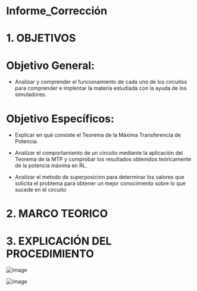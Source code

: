 # Informe_Corrección
# 1. OBJETIVOS 

# **Objetivo General:**

* Analizar y comprender el funcionamiento de cada uno de los circuitos para comprender e implentar la materia estudiada con la ayuda de los simuladores.

# **Objetivo Específicos:**

* Explicar en qué consiste el Teorema de la Máxima Transferencia de Potencia.

* Analizar el comportamiento de un circuito mediante la aplicación del Teorema de la MTP y comprobar los resultados obtenidos teóricamente de la potencia máxima en RL.

* Analizar el metodo de superposicion para determinar los valores que solicita el problema para obtener un mejor conocimiento sobre lo que sucede en el circuito 

# 2. MARCO TEORICO


# 3. EXPLICACIÓN DEL PROCEDIMIENTO

![image](https://user-images.githubusercontent.com/105617383/182280395-4468fdd9-e39c-444e-a47f-21a8b82f3eb2.png)

![image](https://user-images.githubusercontent.com/105617383/184719447-6f890588-3f80-4317-b775-d791ec99a6a2.png)
